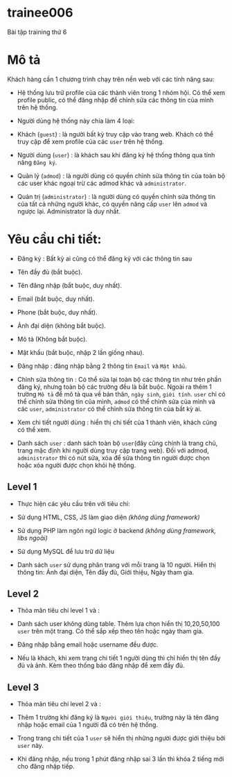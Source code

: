 # trainee006
Bài tập training thứ 6 

# Mô tả

Khách hàng cần 1 chương trình chạy trên nền web với các tính năng sau:

- Hệ thống lưu trữ profile của các thành viên trong 1 nhóm hội. Có thể xem profile public, có thể đăng nhập để chỉnh sửa các thông tin của mình trên hệ thống.

- Người dùng hệ thống này chia làm 4 loại:

 - Khách (`guest`) :  là người bất kỳ truy cập vào trang web. Khách có thể truy cập để xem profile của các `user` trên hệ thống.
 - Người dùng (`user`) : là khách sau khi đăng ký hệ thống thông qua tính năng `Đăng ký`.
 - Quản lý (`admod`) : là người dùng có quyền chỉnh sửa thông tin của toàn bộ các user khác ngoại trừ các admod khác và `administrator`.
 - Quản trị (`administrator`) :  là người dùng có quyền chỉnh sửa thông tin của tất cả những người khác, có quyền nâng cấp `user` lên `admod` và ngược lại. Administrator là duy nhất.

# Yêu cầu chi tiết:

- Đăng ký : Bất kỳ ai cũng có thể đăng ký với các thông tin sau
 
 - Tên đầy đủ (bắt buộc).
 - Tên đăng nhập (bắt buộc, duy nhất).
 - Email (bắt buộc, duy nhất).
 - Phone (bắt buộc, duy nhất).
 - Ảnh đại diện (không bắt buộc).
 - Mô tả (Không bắt buộc).
 - Mật khẩu (bắt buộc, nhập 2 lần giống nhau).

- Đăng nhập : đăng nhập bằng 2 thông tin `Email` và `Mật khẩu`.

- Chỉnh sửa thông tin : Có thể sửa lại toàn bộ các thông tin như trên phần đăng ký, nhưng toàn bộ các trường đều là bắt buộc. Ngoài ra thêm 1 trường `Mô tả` để mô tả qua về bản thân, `ngày sinh`, `giới tính`. `user` chỉ có thể chỉnh sửa thông tin của mình, `admod` có thể chỉnh sửa của mình và các `user`, `administrator` có thể chỉnh sửa thông tin của bất kỳ ai.

- Xem chi tiết người dùng : hiển thị chi tiết của 1 thành viên, khách cũng có thể xem.
- Danh sách `user` :  danh sách toàn bộ `user`(đây cũng chính là trang chủ, trang mặc định khi người dùng truy cập trang web). Đối với admod, `administrator` thì có nút sửa, xóa để sửa thông tin người được chọn hoặc xóa người được chọn khỏi hệ thống.

## Level 1

- Thực hiện các yêu cầu trên với tiêu chí:

 - Sử dụng HTML, CSS, JS làm giao diện _(không dùng framework)_
 - Sử dụng PHP làm ngôn ngữ logic ở backend _(không dùng framework, libs ngoài)_
 - Sử dụng MySQL để lưu trữ dữ liệu
 - Danh sách `user` sử dụng phân trang với mỗi trang là 10 người. Hiển thị thông tin: Ảnh đại diện, Tên đầy đủ, Giới thiệu, Ngày tham gia.

## Level 2

- Thỏa mãn tiêu chí level 1 và :

 - Danh sách user không dùng table. Thêm lựa chọn hiển thị 10,20,50,100 `user` trên một trang. Có thể sắp xếp theo tên hoặc ngày tham gia.
 - Đăng nhập bằng email hoặc username đều được.
 - Nếu là khách, khi xem trang chi tiết 1 người dùng thì chỉ hiển thị tên đầy đủ và ảnh. Kèm theo thống báo đăng nhập để xem đầy đủ.
 
## Level 3

- Thỏa mãn tiêu chí level 2 và :

 - Thêm 1 trường khi đăng ký là `Người giới thiệu`, trường này là tên đăng nhập hoặc email của 1 người đã có trên hệ thống.
 - Trong trang chi tiết của 1 `user` sẽ hiển thị những người được giới thiệu bởi `user` này.
 - Khi đăng nhập, nếu trong 1 phút đăng nhập sai 3 lần thì khóa 2 tiếng mới cho đăng nhập tiếp.
 
